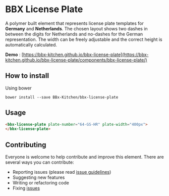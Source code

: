 # BBX License Plate

A polymer built element that represents license plate templates for **Germany** and **Netherlands**.
The chosen layout shows two dashes in between the digits for Netherlands and no-dashes for the German representation.
The width can be freely adjustable and the correct height is automatically calculated.

**Demo** : [https://bbx-kitchen.github.io/bbx-license-plate](https://bbx-kitchen.github.io/bbx-license-plate/components/bbx-license-plate/)

## How to install

Using bower

`bower install --save BBx-Kitchen/bbx-license-plate`

## Usage

```html
<bbx-license-plate plate-number="64-GS-HR" plate-width="400px">
</bbx-license-plate>

```

## Contributing

Everyone is welcome to help contribute and improve this element. There are several
ways you can contribute:

* Reporting issues (please read [issue guidelines](https://github.com/necolas/issue-guidelines))
* Suggesting new features
* Writing or refactoring code
* Fixing [issues](https://github.com/BBx-Kitchen/bbx-license-plate/issues)

